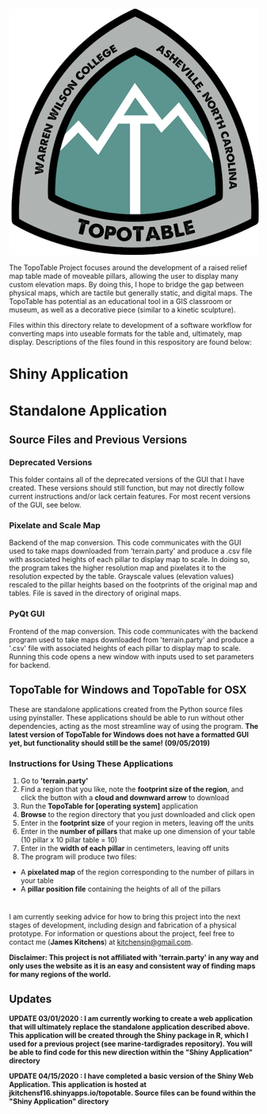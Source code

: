 <p align="center">
  <img src="https://github.com/kitchensjn/TopoTable/blob/master/TopoTableLogo.png">
</p>

The TopoTable Project focuses around the development of a raised relief map table made of moveable pillars, allowing the user to display many custom elevation maps. By doing this, I hope to bridge the gap between physical maps, which are tactile but generally static, and digital maps. The TopoTable has potential as an educational tool in a GIS classroom or museum, as well as a decorative piece (similar to a kinetic sculpture).

Files within this directory relate to development of a software workflow for converting maps into useable formats for the table and, ultimately, map display. Descriptions of the files found in this respository are found below:

# Shiny Application

# Standalone Application

## Source Files and Previous Versions

### Deprecated Versions
This folder contains all of the deprecated versions of the GUI that I have created. These versions should still function, but may not directly follow current instructions and/or lack certain features. For most recent versions of the GUI, see below.

### Pixelate and Scale Map
Backend of the map conversion. This code communicates with the GUI used to take maps downloaded from 'terrain.party' and produce a .csv file with associated heights of each pillar to display map to scale. In doing so, the program takes the higher resolution map and pixelates it to the resolution expected by the table. Grayscale values (elevation values) rescaled to the pillar heights based on the footprints of the original map and tables. File is saved in the directory of original maps.

### PyQt GUI
Frontend of the map conversion. This code communicates with the backend program used to take maps downloaded from 'terrain.party' and produce a '.csv' file with associated heights of each pillar to display map to scale. Running this code opens a new window with inputs used to set parameters for backend.

## TopoTable for Windows and TopoTable for OSX
These are standalone applications created from the Python source files using pyinstaller. These applications should be able to run without other dependencies, acting as the most streamline way of using the program. **The latest version of TopoTable for Windows does not have a formatted GUI yet, but functionality should still be the same! (09/05/2019)**

### Instructions for Using These Applications
1. Go to **'terrain.party'**
2. Find a region that you like, note the **footprint size of the region**, and click the button with a **cloud and downward arrow** to download
3. Run the **TopoTable for [operating system]** application
4. **Browse** to the region directory that you just downloaded and click open
5. Enter in the **footprint size** of your region in meters, leaving off the units
6. Enter in the **number of pillars** that make up one dimension of your table (10 pillar x 10 pillar table = 10)
7. Enter in the **width of each pillar** in centimeters, leaving off units
8. The program will produce two files:
- A **pixelated map** of the region corresponding to the number of pillars in your table 
- A **pillar position file** containing the heights of all of the pillars

#
I am currently seeking advice for how to bring this project into the next stages of development, including design and fabrication of a physical prototype. For information or questions about the project, feel free to contact me (**James Kitchens**) at kitchensjn@gmail.com.

**Disclaimer: This project is not affiliated with 'terrain.party' in any way and only uses the website as it is an easy and consistent way of finding maps for many regions of the world.**

## Updates
****UPDATE 03/01/2020 : I am currently working to create a web application that will ultimately replace the standalone application described above. This application will be created through the Shiny package in R, which I used for a previous project (see marine-tardigrades repository). You will be able to find code for this new direction within the "Shiny Application" directory****

****UPDATE 04/15/2020 : I have completed a basic version of the Shiny Web Application. This application is hosted at jkitchensf16.shinyapps.io/topotable. Source files can be found within the "Shiny Application" directory****

